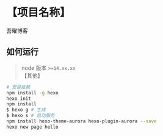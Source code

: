 
# 【项目名称】

吾曜博客

## 如何运行

> node 版本 `>=14.xx.xx` <br>
> 【其他】

```bash
# 安装依赖
npm install -g hexo
hexo init
npm install
$ hexo g # 生成
$ hexo s # 启动服务
npm install hexo-theme-aurora hexo-plugin-aurora --save
hexo new page hello
```